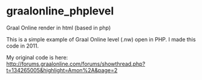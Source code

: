 # graalonline_phplevel
Graal Online render in html (based in php)

This is a simple example of Graal Online level (.nw) open in PHP.
I made this code in 2011.

My original code is here:
http://forums.graalonline.com/forums/showthread.php?t=134265005&highlight=Amon%2A&page=2
